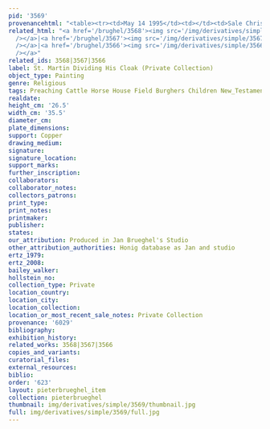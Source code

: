 ```yaml
---
pid: '3569'
provenancehtml: "<table><tr><td>May 14 1995</td><td></td><td>Sale Christie's Lot #84</td></tr></table>"
related_html: "<a href='/brughel/3568'><img src='/img/derivatives/simple/3568/thumbnail.jpg'
  /></a>|<a href='/brughel/3567'><img src='/img/derivatives/simple/3567/thumbnail.jpg'
  /></a>|<a href='/brughel/3566'><img src='/img/derivatives/simple/3566/thumbnail.jpg'
  /></a>"
related_ids: 3568|3567|3566
label: St. Martin Dividing His Cloak (Private Collection)
object_type: Painting
genre: Religious
tags: Preaching Cattle Horse House Field Burghers Children New_Testament Saint Wagon
realdate:
height_cm: '26.5'
width_cm: '35.5'
diameter_cm:
plate_dimensions:
support: Copper
drawing_medium:
signature:
signature_location:
support_marks:
further_inscription:
collaborators:
collaborator_notes:
collectors_patrons:
print_type:
print_notes:
printmaker:
publisher:
states:
our_attribution: Produced in Jan Brueghel's Studio
other_attribution_authorities: Honig database as Jan and studio
ertz_1979:
ertz_2008:
bailey_walker:
hollstein_no:
collection_type: Private
location_country:
location_city:
location_collection:
location_or_most_recent_sale_notes: Private Collection
provenance: '6029'
bibliography:
exhibition_history:
related_works: 3568|3567|3566
copies_and_variants:
curatorial_files:
external_resources:
biblio:
order: '623'
layout: pieterbrueghel_item
collection: pieterbrueghel
thumbnail: img/derivatives/simple/3569/thumbnail.jpg
full: img/derivatives/simple/3569/full.jpg
---
```

